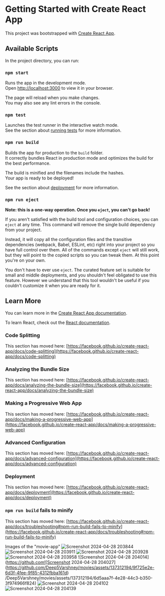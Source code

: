 # Getting Started with Create React App

This project was bootstrapped with [Create React App](https://github.com/facebook/create-react-app).

## Available Scripts

In the project directory, you can run:

### `npm start`

Runs the app in the development mode.\
Open [http://localhost:3000](http://localhost:3000) to view it in your browser.

The page will reload when you make changes.\
You may also see any lint errors in the console.

### `npm test`

Launches the test runner in the interactive watch mode.\
See the section about [running tests](https://facebook.github.io/create-react-app/docs/running-tests) for more information.

### `npm run build`

Builds the app for production to the `build` folder.\
It correctly bundles React in production mode and optimizes the build for the best performance.

The build is minified and the filenames include the hashes.\
Your app is ready to be deployed!

See the section about [deployment](https://facebook.github.io/create-react-app/docs/deployment) for more information.

### `npm run eject`

**Note: this is a one-way operation. Once you `eject`, you can't go back!**

If you aren't satisfied with the build tool and configuration choices, you can `eject` at any time. This command will remove the single build dependency from your project.

Instead, it will copy all the configuration files and the transitive dependencies (webpack, Babel, ESLint, etc) right into your project so you have full control over them. All of the commands except `eject` will still work, but they will point to the copied scripts so you can tweak them. At this point you're on your own.

You don't have to ever use `eject`. The curated feature set is suitable for small and middle deployments, and you shouldn't feel obligated to use this feature. However we understand that this tool wouldn't be useful if you couldn't customize it when you are ready for it.

## Learn More

You can learn more in the [Create React App documentation](https://facebook.github.io/create-react-app/docs/getting-started).

To learn React, check out the [React documentation](https://reactjs.org/).

### Code Splitting

This section has moved here: [https://facebook.github.io/create-react-app/docs/code-splitting](https://facebook.github.io/create-react-app/docs/code-splitting)

### Analyzing the Bundle Size

This section has moved here: [https://facebook.github.io/create-react-app/docs/analyzing-the-bundle-size](https://facebook.github.io/create-react-app/docs/analyzing-the-bundle-size)

### Making a Progressive Web App

This section has moved here: [https://facebook.github.io/create-react-app/docs/making-a-progressive-web-app](https://facebook.github.io/create-react-app/docs/making-a-progressive-web-app)

### Advanced Configuration

This section has moved here: [https://facebook.github.io/create-react-app/docs/advanced-configuration](https://facebook.github.io/create-react-app/docs/advanced-configuration)

### Deployment

This section has moved here: [https://facebook.github.io/create-react-app/docs/deployment](https://facebook.github.io/create-react-app/docs/deployment)

### `npm run build` fails to minify

This section has moved here: [https://facebook.github.io/create-react-app/docs/troubleshooting#npm-run-build-fails-to-minify](https://facebook.github.io/create-react-app/docs/troubleshooting#npm-run-build-fails-to-minify)

Images of the "movie-app"
![Screenshot 2024-04-28 203844](https://github.com/Deep5Varshney/movies/assets/137312194/ac967542-5163-466f-b982-b39aa08026d5)
![Screenshot 2024-04-28 203911](https://github.com/Deep5Varshney/movies/assets/137312194/53133602-b5a0-4f02-b169-f5896a1cff7c)
![Screenshot 2024-04-28 203928](https://github.com/Deep5Varshney/movies/assets/137312194/2f17abc0-e5d0-4837-9682-1993ab085e96)
![Screenshot 2024-04-28 203958](https://github.com/Deep5Varshney/movies/assets/137312194/4d69668c-3fe4-4e47-a70a-04537d86d9d0)
![Screenshot 2024-04-28 204014](https://github.com![Screenshot 2024-04-28 204027](https://github.com/Deep5Varshney/movies/assets/137312194/9f725e2e-6d3f-4fee-9f85-4312fbba161d)
/Deep5Varshney/movies/assets/137312194/6d5aaa7f-4e28-44c3-b350-3f974966f824)
![Screenshot 2024-04-28 204102](https://github.com/Deep5Varshney/movies/assets/137312194/e5ee29b4-f85c-4e15-a829-93d22f706a2a)
![Screenshot 2024-04-28 204139](https://github.com/Deep5Varshney/movies/assets/137312194/26ca0b49-645a-43c1-8d09-623186060e8c)


